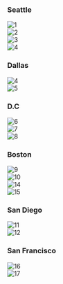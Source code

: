 
### Seattle
<img class="w75percent" src="/images/bt/us/sea1.jpg" alt="1"><br>
<img class="w75percent" src="/images/bt/us/sea2.jpg" alt="2"><br>
<img class="w75percent" src="/images/bt/us/sea3.jpg" alt="3"><br>
<img class="w75percent" src="/images/bt/us/sea_test.jpg" alt="4">

### Dallas
<img class="w75percent" src="/images/bt/us/dal1.jpg" alt="4"><br>
<img class="w75percent" src="/images/bt/us/dal2.jpg" alt="5">

### D.C
<img class="w75percent" src="/images/bt/us/dc1.jpg" alt="6"><br>
<img class="w75percent" src="/images/bt/us/dc2.jpg" alt="7"><br>
<img class="w75percent" src="/images/bt/us/dc3.jpg" alt="8">

### Boston
<img class="w75percent" src="/images/bt/us/bos0.jpg" alt="9"><br>
<img class="w75percent" src="/images/bt/us/bos1.jpg" alt="10"><br>
<img class="w75percent" src="/images/bt/us/bos2.jpg" alt="14"><br>
<img class="w75percent" src="/images/bt/us/bos3.jpg" alt="15">

### San Diego
<img class="w75percent" src="/images/bt/us/sd1.jpg" alt="11"><br>
<img class="w75percent" src="/images/bt/us/sd2.jpg" alt="12">

### San Francisco
<img class="w75percent" src="/images/bt/us/sfo1.jpg" alt="16"><br>
<img class="w75percent" src="/images/bt/us/sfo2.jpg" alt="17">